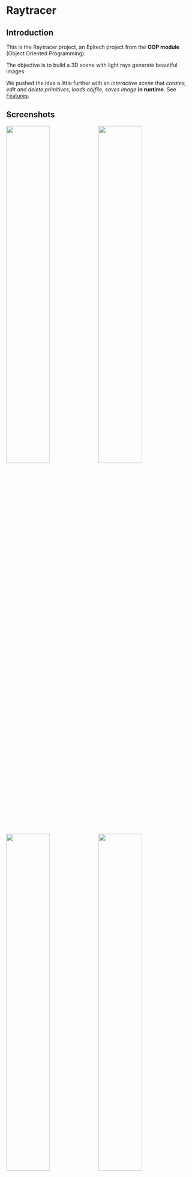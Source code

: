 # Raytracer

## Introduction

This is the Raytracer project, an Epitech project from the **OOP module** (Object Oriented Programming).

The objective is to build a 3D scene with light rays generate beautiful images.

We pushed the idea a little further with an _interactive scene_ that _creates, edit and delete primitives_, _loads objfile_, _saves image_ **in runtime**. See [Features](#features).

## Screenshots
<p float="left">
    <img src="screenshots/demo/lot_of_primitives.png" width="48%">
    <img src="screenshots/demo/ender_dragon_house_tree.png" width="48%">
</p>
<p float="left">
    <img src="screenshots/demo/luxray_family.png" width="48%">
    <img src="screenshots/demo/minecraft_tree.png" width="48%">
</p>
<p float="left">
    <img src="screenshots/demo/astronaut.png" width="48%">
    <img src="screenshots/demo/cristal_bunny.png" width="48%">
</p>
<p float="left">
    <img src="screenshots/demo/minion.png" width="48%">
    <img src="screenshots/demo/city_bowl.png" width="48%">
</p>
<p float="left">
    <img src="screenshots/demo/camera3.png" width="48%">
    <img src="screenshots/demo/light_through_colored_transparent_sphere.png" width="48%">
</p>
<p float="left">
    <img src="screenshots/demo/water_bubble.png" width="48%">
    <img src="screenshots/demo/three_mirror_spheres.png" width="48%">
</p>
<p float="left">
    <img src="screenshots/demo/two_tanglecubes.png" width="48%">
    <img src="screenshots/demo/bunny_throne.png" width="48%">
</p>

## Requirements

This project is compatible with : Linux, Windows and MacOS.

Be sure to have **libconfig++** installed.

Debian/ubuntu install :
```bash
sudo apt install libconfig++-dev
```

Arch install:
```bash
sudo pacman -S libconfig
```
Since ImGui isn't natively supporting SFML, you need to install the following dependencies :

- **glew**
- **glfw**

For Fedora :
```bash
sudo dnf install glew glfw
```

For Arch :
```bash
sudo pacman -S glew glfw
```

## Getting started

First of all you will need to compile the project, for that you can write in your terminal

```bash
make
```

or if you want a way more impressive demo, you can write in your terminal

```bash
make bonus
```

or if you love yourself and want to watch you in our incredible raytracer, you can write in your terminal

```bash
make bonusbonus
```

> **_Note:_** To change from normal interface to bonus interface or from bonus to normal, you need to apply clean your repository with `make fclean`

and now you can lauch it with :

```bash
./raytracer scenes/config_example.cfg
```

to have a picture in *.ppm*. If you want to have it in *.png* you can do the command

```bash
./raytracer && ffmpeg -y -i out.ppm out.png && xdg-open out.png
```

And if you want to have the interractive mode, you can add the `-i` option like :

```bash
./raytracer -i scenes/config_example.cfg
```

and if you want to recovered an old scene, you can do the command

```bash
./raytracer -i scenes/quicksave.cfg
```

## Config

To have all the information about the config file, you can check the [CONFIG.md](scenes/CONFIG.md) file.

## Documentation

To build the documentation, you can do the command

```bash
make doc
```

and to run it, you can do the command

```bash
make rundoc
```

## Bonus

[ImGui](https://github.com/ocornut/imgui) used with [ImGuiSfml](https://github.com/SFML/imgui-sfml) to create a GUI in SFML that allows to **edit the scene** in real time and **save it**, and more, check the shortcuts!

<details>
    <summary><b>Keybinds (by default)</b></summary>
    <h2> Move in the scene </h2>
    <table>
    <caption><h3>Move in the scene</h3></caption>
    <thread>
        <tr>
            <th>Key</th>
            <th>Action</th>
        </tr>
    </thread>
    <tbody>
        <tr>
            <td><b>Z</b></td>
            <td>Move forward</td>
        </tr>
        <tr>
            <td><b>Q</b></td>
            <td>Move left</td>
        </tr>
        <tr>
            <td><b>S</b></td>
            <td>Move backward</td>
        </tr>
        <tr>
            <td><b>D</b></td>
            <td>Move right</td>
        </tr>
        <tr>
            <td><b>Space bar</b></td>
            <td>Move up</td>
        </tr>
        <tr>
            <td><b>Left Shift</b></td>
            <td>Move down</td>
        </tr>
        <tr>
            <td><b>U</b></td>
            <td>Rotate up</td>
        </tr>
        <tr>
            <td><b>J</b></td>
            <td>Rotate down</td>
        </tr>
        <tr>
            <td><b>H</b></td>
            <td>Rotate left</td>
        </tr>
        <tr>
            <td><b>K</b></td>
            <td>Rotate right</td>
        </tr>
        <tr>
            <td><b>Left Control</b></td>
            <td>Sprint</td>
        </tr>
    </tbody>
    </table>
    <table>
    <caption><h3>Interact with the scene<h3></caption>
    <thread>
        <tr>
            <th>Key</th>
            <th>Action</th>
            <th>In <i>Minecraft mode</i></th>
        </tr>
    </thread>
    <tbody>
        <tr>
            <td><b>M</b></td>
            <td>Switch to <i>Minecraft mode</i></td>
            <td>Goes back to normal mode</td>
        </tr>
        <tr>
            <td><b>Left click</b></td>
            <td></td>
            <td>Destroy minecraft block</td>
        </tr>
        <tr>
            <td><b>Right click</b></td>
            <td>Use simple mouse to rotate the camera</td>
            <td>Place minecraft block</td>
        </tr>
        <tr>
            <td><b>G / Middle click</b></td>
            <td>Select primitive at the center of the screen (in bonus mode)</td>
            <td><i>Same behavior</i></td>
        </tr>
        <tr>
            <td><b>R</b></td>
            <td>Draw spheres at the reach distance</td>
            <td><i>Same behavior</i></td>
        </tr>
        <tr>
            <td><b>0-9</b></td>
            <td></td>
            <td>Change the selected Material of your inventory</td>
        </tr>
    </tbody>
    </table>
    <table>
    <caption><h3>Save and quit</h3></caption>
    <thread>
        <tr>
            <th>Key</th>
            <th>Action</th>
        </tr>
    </thread>
    <tbody>
        <tr>
            <td><b>Escape</b></td>
            <td>Exit (and saves your scene in <i>scenes/temp.cfg</i>)</td>
        </tr>
        <tr>
            <td><b>C</b></td>
            <td>Save scene to the opened one and exit</td>
        </tr>
        <tr>
            <td><b>X</b></td>
            <td>Quick save and exit (in <i>scenes/quick_save.cfg</i>)</td>
        </tr>
    </tbody>
    </table>
    <table>
    <caption><h3>Other</h3></caption>
    <thread>
        <tr>
            <th>Key</th>
            <th>Action</th>
        </tr>
    </thread>
    <tbody>
        <tr>
            <td><b>F2</b></td>
            <td>Take a screenshot (saved in screenshots/171503-.png</td>
        </tr>
        <tr>
            <td><b>F3</b></td>
            <td>Toggle debug tab</td>
        </tr>
        <tr>
            <td><b>Delete</b></td>
            <td>Remove selected object (it has to be selected in the GUI)</td>
        </tr>
        <tr>
            <td><b>F</b></td>
            <td>Toggle fullscreen</td>
        </tr>
        <tr>
            <td><b>O</b></td>
            <td>Reset camera to the loaded position</td>
        </tr>
    </tbody>
    </table>
</details>

> **_Note:_** You can change the keybinds in `config/keys.cfg` file.

> **_Attention:_** If you **messed up your config**, delete it and it will be recreated with default values.

## Features

### Primitives
- [x] **Sphere**
- [x] **Plane**
- [x] **Cylinder**
- [x] **Cone**
- [x] **Limited Cylinder**
- [x] **Limited Cone**
- [x] **Triangle**
- [x] **Cube**
- [x] **Torus**
- [x] **Tanglecube**
- [x] **Objfile** (with textures)
- [ ] **Mobius strip**
- [ ] **Fractals**

### Lights
- [x] **Point light**
- [x] **Directional light**
- [x] **Ambient light**
- [x] **Drop shadows**
- [x] **Multiple ambient lights**
- [x] **Multiple directional lights**
- [x] **Multiple point lights**
- [x] **Colored light**
- [x] **Phong reflection model**
- [ ] **Ambient occlusion**

### Materials
- [x] **Flat color**
- [x] **Transparency**
- [x] **Refraction**
- [x] **Reflection**
- [x] **Refraction**
- [x] **Texturing from file** (on Spheres, Cubes, Triangles and Plane)
- [x] **Texturing from procedural generation of chessboard** (with any size and color)
- [ ] **Texturing from procedural generation of Perlin noise**

### Transformations
- [x] **Translation**
- [x] **Rotation**
- [x] **Scale**
- [ ] **Scene graph**

### Scene configuration
- [x] **Add primitives to the scene** (including objfile)
- [x] **Set up lightning**
- [x] **Set up camera**

#### Bonus
Can configure in real time with ImGui
See [CONFIG.md](scenes/CONFIG.md)
- [x] Skybox
- [x] Inventory
- [x] Cube Primitive
- [x] Minecraft mode
- [x] Save scene
- [x] Cinematic mode
- [x] Texture camera in bonusbonus

### Optimization
- [x] **Space partitioning** (bounding boxes)
- [x] **Multithreading**
- [ ] **Clustering**

